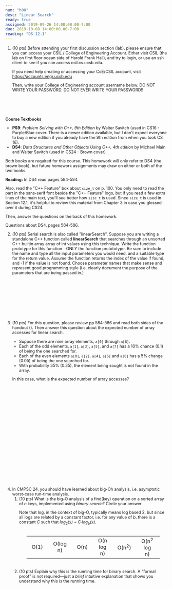 ```yaml
---
num: "h00"
desc: "Linear Search"
ready: true
assigned: 2019-09-26 14:00:00.00-7:00
due: 2019-10-08 14:00:00.00-7:00
reading: "DS 12.1"
---
```


<style>
table.circleOptionTable { margin-left: auto; margin-right: auto; text-align:center; width:90%; border: none; margin-top: 2em; margin-bottom:2em;}

table.circleOptionTable * td { text-align:center; padding-left: 1em; padding-right:1em; border: none;}
</style>

<div style="font-size:90%; padding-top:0px; margin-top:0px;">

<ol>

<li style="padding-bottom:4em;" markdown="1">
(10 pts) Before attending your first discussion section (lab), please ensure that you can access your CSIL / College of Engineering Account. Either visit CSIL (the lab on first floor ocean side of Harold Frank Hall), and try to login, or use an ssh client to see if you can access csil.cs.ucsb.edu.

If you need help creating or accessing your CoE/CSIL account, visit <https://accounts.engr.ucsb.edu>

Then, write your College of Engineering account username below. DO NOT WRITE YOUR PASSWORD. DO NOT EVER WRITE YOUR PASSWORD!!

</li>

</ol>

<b>Course Textbooks</b>

-   <b>PS9</b>: <i>Problem Solving with C++, 9th Edition </i> by Walter Savitch (used in CS16 - Purple/Blue cover. There is a newer edition available, but I don't expect everyone to buy a new edition if you already have the 9th edition from when you took CS 16).
-   <b>DS4</b>: <i>Data Structures and Other Objects Using C++, 4th edition </i> by Michael Main and Walter Savitch (used in CS24 - Brown cover)

Both books are required for this course. This homework will only refer to DS4 (the brown book), but future homework assignments may draw on either or both of the two books.

<strong>Reading:</strong> In DS4 read pages 584-594.

Also, read the "C++ Feature" box about <code>size_t</code> on p. 100. You only need to read the part in the sans-serif font beside the "C++ Feature" logo, but if you read a few extra lines of the main text, you'll see better how <code>size_t</code> is used. Since <code>size_t</code> is used in Section 12.1, it's helpful to review this material from Chapter 3 in case you glossed over it during CS24.

Then, answer the questions on the back of this homework.

</div>

<div style="font-size:90%">

Questions about DS4, pages 584-586.

<ol start="2">

<li>
(10 pts) Serial search is also called "linearSearch". Suppose you are writing a standalone C++ function called <b>linearSearch</b> that searches through an unsorted C++ builtin array array of int values using this technique. Write the function prototype for this function—ONLY the function protototype. Be sure to include the name and type all the input parameters you would need, and a suitable type for the return value. Assume the function returns the index of the value if found, and -1 if the value is not found. Choose parameter names that make sense and represent good programming style (i.e. clearly document the purpose of the parameters that are being passed in.)

<div style="margin-bottom: 10em;">&nbsp;</div>
<div class="pagebreak"></div>
</li>

<li style="padding-bottom:25em;" markdown="1">
(10 pts) For this question, please review pp 584-586 and read both sides of the handout (<http://www.cs.ucsb.edu/~richert/cs32/misc/h00-handout.pdf>). Then answer this question about the expected number of array accesses for linear search.

* Suppose there are nine array elements, <code>a[0]</code> through <code>a[8]</code>.
* Each of the odd elements, <code>a[1]</code>, <code>a[3]</code>, <code>a[5]</code>, and <code>a[7]</code> has a 10% chance (0.1) of being the one searched for.
* Each of the even elements <code>a[0]</code>, <code>a[2]</code>, <code>a[4]</code>, <code>a[6]</code> and <code>a[8]</code> has a 5% change (0.05) of being the one searched for.
* With probability 35% (0.35), the element being sought is not found in the array.

In this case, what is the expected number of array accesses?

</li>






<li> In CMPSC 24, you should have learned about big-Oh analysis, i.e. asymptotic worst-case run-time analysis.

<ol>
<li style="padding-top:0px; margin-top:0px; margin-bottom:0px; padding-bottom:0em;">
(10 pts) What is the big-O analysis of a find(key) operation on a sorted array of <em>n</em> keys, implemented using <em>binary search</em>? Circle your answer.

Note that log, in the context of big-O, typically means log based 2, but since all logs are related by a constant factor, i.e. for any value of <em>b</em>, there is a constant <em>C</em> such that <span style="white-space:nowrap"><em>log<sub>2</sub>(x)</em> = <em>C·log<sub>b</sub>(x)</em></span>.

<table class="circleOptionTable">
<tbody><tr>
<td> O(1)
</td>
<td> O(log n)
</td>
<td> O(n)
</td>
<td> O(n log n)
</td>
<td> O(n<sup>2</sup>)
</td>
<td> O(n<sup>2</sup> log n)
</td>
<td> O(n<sup>3</sup>)
</td></tr></tbody></table>
</li>

<li style="padding-top:0px; margin-top:0px; margin-bottom:0px; padding-bottom:10em;">
       (10 pts) Explain why this is the running time for binary search. A "formal proof" is not required—just a <em>brief</em> intuitive explanation that shows you understand why this is the running time.
</li>
</ol>
</li>
</ol>

</div>
